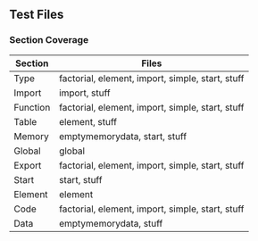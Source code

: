 ## Test Files

### Section Coverage





| Section        | Files           |
| ------------- | ------------- |
| Type | factorial, element, import, simple, start, stuff     |
| Import |     import, stuff      |
| Function |   factorial, element, import, simple, start, stuff       |
| Table | element, stuff          |
| Memory |   emptymemorydata, start, stuff       |
| Global |    global       |
| Export |    factorial, element, import, simple, start, stuff       |
| Start |     start, stuff      |
| Element |   element        |
| Code |  factorial, element, import, simple, start, stuff        |
| Data |    emptymemorydata, stuff       |